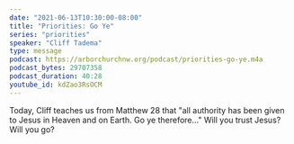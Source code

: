 ```yaml
---
date: "2021-06-13T10:30:00-08:00"
title: "Priorities: Go Ye"
series: "priorities"
speaker: "Cliff Tadema"
type: message
podcast: https://arborchurchnw.org/podcast/priorities-go-ye.m4a
podcast_bytes: 29707358
podcast_duration: 40:28
youtube_id: kdZao3RsOCM
---
```


Today, Cliff teaches us from Matthew 28 that "all authority has been given to Jesus in Heaven and on Earth.  Go ye therefore..." Will you trust Jesus?  Will you go?
